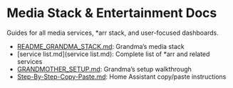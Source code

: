 # Media Stack & Entertainment Docs

Guides for all media services, *arr stack, and user-focused dashboards.

- [README_GRANDMA_STACK.md](README_GRANDMA_STACK.md): Grandma’s media stack
- [service list.md](service list.md): Complete list of *arr and related services
- [GRANDMOTHER_SETUP.md](GRANDMOTHER_SETUP.md): Grandma’s setup walkthrough
- [Step-By-Step-Copy-Paste.md](Step-By-Step-Copy-Paste.md): Home Assistant copy/paste instructions